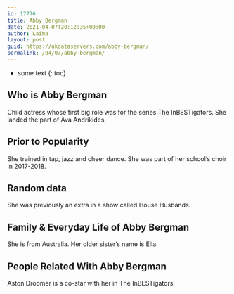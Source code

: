 ```yaml
---
id: 17776
title: Abby Bergman
date: 2021-04-07T20:12:35+00:00
author: Laima
layout: post
guid: https://ukdataservers.com/abby-bergman/
permalink: /04/07/abby-bergman/
---
```


* some text
{: toc}


## Who is Abby Bergman
                  
                  
                  
Child actress whose first big role was for the series The InBESTigators. She landed the part of Ava Andrikides.
                  
              
            
              
            
                
                
                
## Prior to Popularity
                  
                  
                  
She trained in tap, jazz and cheer dance. She was part of her school&#8217;s choir in 2017-2018.
                  
              
            
              
            
                
                
                
## Random data
                  
                  
                  
She was previously an extra in a show called House Husbands.
                  
              
            
              
            
                
                
                
## Family & Everyday Life of Abby Bergman
                  
                  
                  
She is from Australia. Her older sister&#8217;s name is Ella.
                  
              
            
              
            
                
                
                
## People Related With Abby Bergman
                  
                  
                  
Aston Droomer is a co-star with her in The InBESTigators.
                  
              
            
              
            
                
              
            
              
              
            
            
              
            
          
          
          